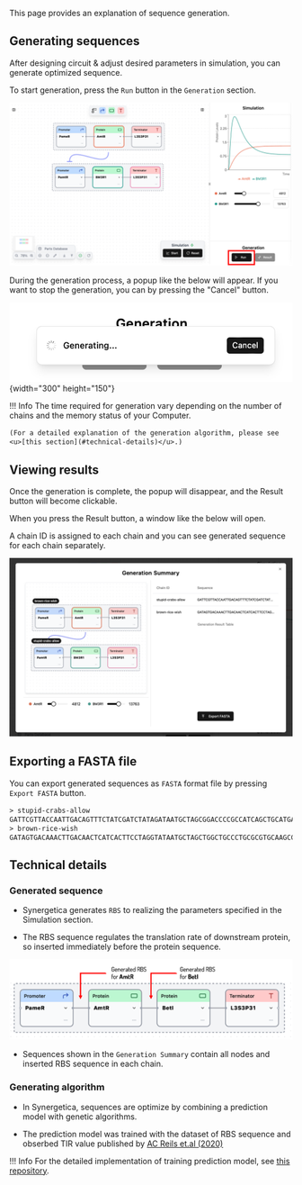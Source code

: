 This page provides an explanation of sequence generation.

## Generating sequences

After designing circuit & adjust desired parameters in simulation, you can generate optimized sequence.

To start generation, press the `Run` button in the `Generation` section.

![](../assets/imgs/guides/sequence-generation/whole_screen_for_generation.png)

During the generation process, a popup like the below will appear. If you want to stop the generation, you can by pressing the "Cancel" button.

![](../assets/imgs/guides/sequence-generation/generating.png){width="300" height="150"}

!!! Info
	The time required for generation vary depending on the number of chains and the memory status of your Computer.

	(For a detailed explanation of the generation algorithm, please see <u>[this section](#technical-details)</u>.)

## Viewing results

Once the generation is complete, the popup will disappear, and the Result button will become clickable.

When you press the Result button, a window like the below will open.

A chain ID is assigned to each chain and you can see generated sequence for each chain separately.

![](../assets/imgs/guides/sequence-generation/viewing_result.png)


## Exporting a FASTA file

You can export generated sequences as `FASTA` format file by pressing `Export FASTA` button.

```FASTA
> stupid-crabs-allow
GATTCGTTACCAATTGACAGTTTCTATCGATCTATAGATAATGCTAGCGGACCCCGCCATCAGCTGCATGAAGTATCAGCCAATTATTGAACACCCTAACGGGTGTTTTTTTTTTTTTGGTCTACC
> brown-rice-wish
GATAGTGACAAACTTGACAACTCATCACTTCCTAGGTATAATGCTAGCTGGCTGCCCTGCGCGTGCAAGCCTCGGGATCCCAATTATTGAACACCCTAACGGGTGTTTTTTTTTTTTTGGTCTACC
```


## Technical details

### Generated sequence

- Synergetica generates `RBS` to realizing the parameters specified in the Simulation section.

- The RBS sequence regulates the translation rate of  downstream protein, so inserted immediately before the protein sequence.

![](../assets/imgs/guides/sequence-generation/generation_sequence_order.png)

- Sequences shown in the `Generation Summary` contain all nodes and inserted RBS sequence in each chain.

### Generating algorithm

- In Synergetica, sequences are optimize by combining a prediction model with genetic algorithms.

- The prediction model was trained with the dataset of RBS sequence and obserbed TIR value published by <u>[AC Reils et.al (2020)](https://pubs.acs.org/doi/10.1021/acssynbio.0c00394)</u>

!!! Info
	For the detailed implementation of training prediction model, see <u>[this repository](https://github.com/khokao/synergetica/tree/main/services#43-ml-model-training-and-evaluation)</u>.



